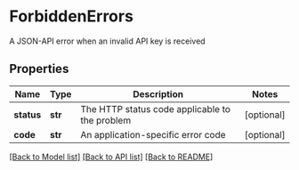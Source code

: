 # ForbiddenErrors

A JSON-API error when an invalid API key is received
## Properties
Name | Type | Description | Notes
------------ | ------------- | ------------- | -------------
**status** | **str** | The HTTP status code applicable to the problem | [optional] 
**code** | **str** | An application-specific error code | [optional] 

[[Back to Model list]](../README.md#documentation-for-models) [[Back to API list]](../README.md#documentation-for-api-endpoints) [[Back to README]](../README.md)


